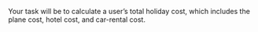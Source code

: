 


Your task will be to calculate a user’s total holiday cost, which includes the
plane cost, hotel cost, and car-rental cost.
